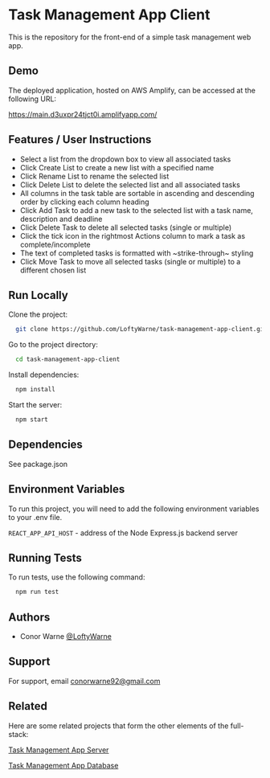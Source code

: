 
# Task Management App Client

This is the repository for the front-end of a simple task management web app.


## Demo

The deployed application, hosted on AWS Amplify, can be accessed at the following URL:

https://main.d3uxpr24tjct0i.amplifyapp.com/


## Features / User Instructions

- Select a list from the dropdown box to view all associated tasks
- Click Create List to create a new list with a specified name
- Click Rename List to rename the selected list
- Click Delete List to delete the selected list and all associated tasks
- All columns in the task table are sortable in ascending and descending order by clicking each column heading
- Click Add Task to add a new task to the selected list with a task name, description and deadline
- Click Delete Task to delete all selected tasks (single or multiple)
- Click the tick icon in the rightmost Actions column to mark a task as complete/incomplete
- The text of completed tasks is formatted with ~strike-through~ styling
- Click Move Task to move all selected tasks (single or multiple) to a different chosen list


## Run Locally

Clone the project:

```bash
  git clone https://github.com/LoftyWarne/task-management-app-client.git
```

Go to the project directory:

```bash
  cd task-management-app-client
```

Install dependencies:

```bash
  npm install
```

Start the server:

```bash
  npm start
```


## Dependencies

See package.json
## Environment Variables

To run this project, you will need to add the following environment variables to your .env file.

`REACT_APP_API_HOST` - address of the Node Express.js backend server


## Running Tests

To run tests, use the following command:

```bash
  npm run test
```


## Authors

- Conor Warne [@LoftyWarne](https://github.com/LoftyWarne)




## Support

For support, email conorwarne92@gmail.com


## Related

Here are some related projects that form the other elements of the full-stack:

[Task Management App Server](https://github.com/LoftyWarne/task-management-app-server.git)

[Task Management App Database](https://github.com/LoftyWarne/task-management-app-db.git)

